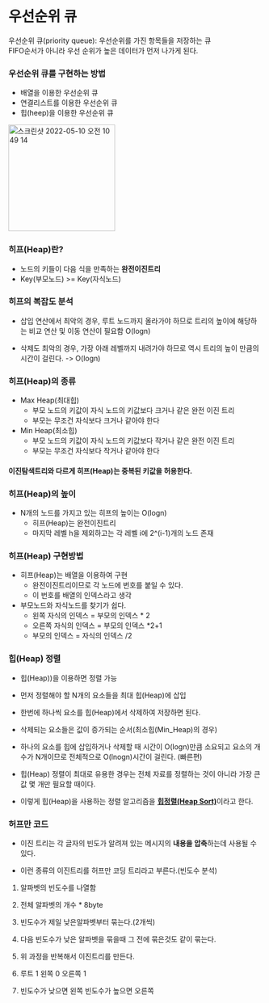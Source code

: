 # 우선순위 큐
우선순위 큐(priority queue): 우선순위를 가진 항목들을 저장하는 큐  
FIFO순서가 아니라 우선 순위가 높은 데이터가 먼저 나가게 된다.
### 우선순위 큐를 구현하는 방법

- 배열을 이용한 우선순위 큐
- 연결리스트를 이용한 우선순위 큐
- 힙(heep)을 이용한 우선순위 큐

<img width="211" alt="스크린샷 2022-05-10 오전 10 49 14" src="https://user-images.githubusercontent.com/79856225/167526404-05c0c6f6-111b-4a5c-bb66-bf8e02dfeeaf.png">

### 히프(Heap)란?
- 노드의 키들이 다음 식을 만족하는 **완전이진트리**
- Key(부모노드) >= Key(자식노드) 

### 히프의 복잡도 분석

- 삽입 연산에서 최악의 경우, 루트 노드까지 올라가야 하므로 트리의 높이에 해당하는 비교 연산 및 이동 연산이 필요함 O(logn)

- 삭제도 최악의 경우, 가장 아래 레벨까지 내려가야 하므로 역시 트리의 높이 만큼의 시간이 걸린다. -> O(logn)


### 히프(Heap)의 종류
- Max Heap(최대힙)
    - 부모 노드의 키값이 자식 노드의 키값보다 크거나 같은 완전 이진 트리
    - 부모는 무조건 자식보다 크거나 같아야 한다
- Min Heap(최소힙)
    - 부모 노드의 키값이 자식 노드의 키값보다 작거나 같은 완전 이진 트리
    - 부모는 무조건 자식보다 작거나 같아야 한다
#### 이진탐색트리와 다르게 히프(Heap)는 중복된 키값을 허용한다.

### 히프(Heap)의 높이
- N개의 노드를 가지고 있는 히프의 높이는 O(logn)
    -   히프(Heap)는 완전이진트리
    - 마지막 레벨 h을 제외하고는 각 레벨 i에 2^(i-1)개의 노드 존재

### 히프(Heap) 구현방법
- 히프(Heap)는 배열을 이용하여 구현
    - 완전이진트리이므로 각 노드에 번호를 붙일 수 있다.
    - 이 번호를 배열의 인덱스라고 생각
- 부모노드와 자식노드를 찾기가 쉽다.
    - 왼쪽 자식의 인덱스 = 부모의 인덱스 * 2
    - 오른쪽 자식의 인덱스 = 부모의 인덱스 *2+1
    - 부모의 인덱스 = 자식의 인덱스 /2

### 힙(Heap) 정렬

- 힙(Heap))을 이용하면 정렬 가능

- 먼저 정렬해야 할 N개의 요소들을 최대 힙(Heap)에 삽입

- 한번에 하나씩 요소를 힙(Heap)에서 삭제하여 저장하면 된다.

- 삭제되는 요소들은 값이 증가되는 순서(최소힙(Min_Heap)의 경우)

- 하나의 요소를 힙에 삽입하거나 삭제할 때 시간이 O(logn)만큼 소요되고 요소의 개수가 N개이므로 
전체적으로 O(lnogn)시간이 걸린다. (빠른편)

- 힙(Heap) 정렬이 최대로 유용한 경우는 전체 자료를 정렬하는 것이 아니라 가장 큰 값 몇 개만 필요할 때이다.

- 이렇게 힙(Heap)을 사용하는 정렬 알고리즘을 <u>**힙정렬(Heap Sort)**</u>이라고 한다.

### 허프만 코드

- 이진 트리는 각 글자의 빈도가 알려져 있는 메시지의 **내용을 압축**하는데 사용될 수 있다.

- 이런 종류의 이진트리를 허프만 코딩 트리라고 부른다.(빈도수 분석)

1. 알파벳의 빈도수를 나열함 

2. 전체 알파벳의 개수 * 8byte

3. 빈도수가 제일 낮은알파벳부터 묶는다.(2개씩)

4. 다음 빈도수가 낮은 알파벳을 묶을때 그 전에 묶은것도 같이 묶는다.

5. 위 과정을 반복해서 이진트리를 만든다. 

6. 루트 1 왼쪽 0 오른쪽 1 

7. 빈도수가 낮으면 왼쪽 빈도수가 높으면 오른쪽



